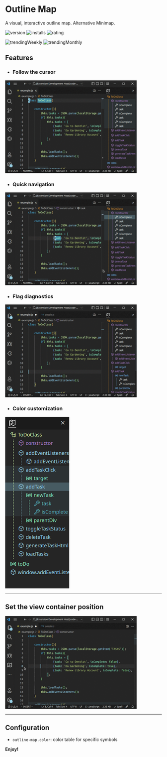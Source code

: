 # Outline Map

A visual, interactive outline map. Alternative Minimap.

![version](https://vsmarketplacebadge.apphb.com/version/Gerrnperl.outline-map.svg?color=8bf7c7&style=flat-square&logo=visualstudio)
![installs](https://vsmarketplacebadge.apphb.com/installs/Gerrnperl.outline-map.svg?color=56b6c2&style=flat-square&logo=visualstudiocode)
![rating](https://vsmarketplacebadge.apphb.com/rating-star/Gerrnperl.outline-map.svg?color=97dbf3&style=flat-square)

![trendingWeekly](https://vsmarketplacebadge.apphb.com/trending-weekly/Gerrnperl.outline-map.svg?color=8bf79c&style=flat-square)
![trendingMonthly](https://vsmarketplacebadge.apphb.com/trending-monthly/Gerrnperl.outline-map.svg?color=48bfea&style=flat-square)

## Features

- ### Follow the cursor
![Follow the cursor](images/follow-cursor.gif)
- ### Quick navigation
![Quick navigation](images/quick-navigation.gif)
- ### Flag diagnostics
![Flag diagnostics](images/flag-diagnostics.gif)
- ### Color customization
![Color customization](images/color-customization.png)

---

## Set the view container position
![Initialize settings](images/init.gif)

---

## Configuration
- `outline-map.color`: color table for specific symbols

**Enjoy!**
